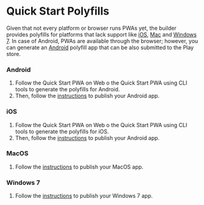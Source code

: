 # Quick Start Polyfills

Given that not every platform or browser runs PWAs yet, the builder provides polyfills for platforms that lack support like [iOS](../tools/how-to-package-ios.md), [Mac](../tools/how-to-package-mac.md) and [Windows 7](../tools/how-to-package-windows7.md).
In case of Android, PWAs are available through the browser; however, you can generate an [Android](../tools/how-to-package-android.md) polyfill app that can be also submitted to the Play store.


### Android

1. Follow the Quick Start PWA on Web o the Quick Start PWA using CLI tools to generate the polyfills for Android.
2. Then, follow the [instructions](../tools/how-to-package-android.md) to publish your Android app.

### iOS

1. Follow the Quick Start PWA on Web o the Quick Start PWA using CLI tools to generate the polyfills for iOS.
2. Then, follow the [instructions](../tools/how-to-package-ios.md) to publish your Android app.

### MacOS

1. Follow the [instructions](../tools/how-to-package-mac.md) to publish your MacOS app.

### Windows 7

1. Follow the [instructions](../tools/how-to-package-windows7.md) to publish your Windows 7 app.
